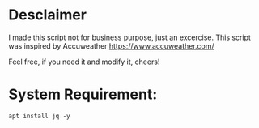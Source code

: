 # Desclaimer
I made this script not for business purpose, just an excercise.
This script was inspired by Accuweather https://www.accuweather.com/

Feel free, if you need it and modify it, cheers!

# System Requirement:
`apt install jq -y`
